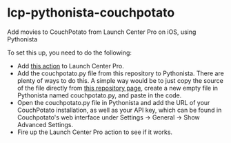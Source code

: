 lcp-pythonista-couchpotato
===============

Add movies to CouchPotato from Launch Center Pro on iOS, using Pythonista

To set this up, you need to do the following:

*	Add [this action](http://launchcenterpro.com/lf28l9) to Launch Center Pro.
*	Add the couchpotato.py file from this repository to Pythonista. There are plenty of ways to do this. A simple way would be to just copy the source of the file directly from [this repository page](https://github.com/nielskreijveld/lcp-pythonista-couchpotato/blob/master/couchpotato.py), create a new empty file in Pythonista named couchpotato.py, and paste in the code.
*	Open the couchpotato.py file in Pythonista and add the URL of your CouchPotato installation, as well as your API key, which can be found in Couchpotato's web interface under Settings -> General -> Show Advanced Settings.
*	Fire up the Launch Center Pro action to see if it works.
